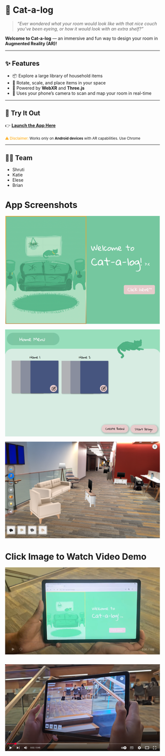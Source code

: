 # 🐾 Cat-a-log

> *“Ever wondered what your room would look like with that nice couch you’ve been eyeing, or how it would look with an extra shelf?”*  

**Welcome to Cat-a-log** — an immersive and fun way to design your room in **Augmented Reality (AR)!**  

---

## ✨ Features
- 📦 Explore a large library of household items  
- 🔄 Rotate, scale, and place items in your space  
- 📱 Powered by **WebXR** and **Three.js**  
- 🎥 Uses your phone’s camera to scan and map your room in real-time  

---

## 🚀 Try It Out
👉 [**Launch the App Here**](https://cat-a-log-orpin.vercel.app/)

<sub><span style="color:orange">⚠️ Disclaimer:</span> Works only on **Android devices** with AR capabilities. Use Chrome</sub>  

---

## 👩‍💻 Team
- Shruti  
- Katie  
- Elese  
- Brian

# App Screenshots
![alt text](https://github.com/aeriezu/cat-a-log/blob/848cda5f5b31bec16fb22e1609b25383911b3408/screenshots/Screenshot%202025-09-21%20095048.png)

![alt text](https://github.com/aeriezu/cat-a-log/blob/848cda5f5b31bec16fb22e1609b25383911b3408/screenshots/Screenshot%202025-09-21%20095035.png)

![alt text](https://github.com/aeriezu/cat-a-log/blob/main/screenshots/Screenshot_20250921_114410_Chrome.png)

# Click Image to Watch Video Demo
[![alt text](https://github.com/aeriezu/cat-a-log/blob/main/screenshots/Screenshot%202025-09-21%20121657.png)](https://www.youtube.com/watch?v=8ttoN76Kx5s)

[![alt text](https://github.com/aeriezu/cat-a-log/blob/main/screenshots/Screenshot%202025-09-21%20122846.png)](https://www.youtube.com/watch?v=0Bmxb8_KfqI)
---
